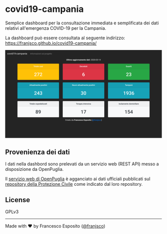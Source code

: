 # covid19-campania
Semplice dashboard per la consultazione immediata e semplificata dei dati relativi all'emergenza COVID-19 per la Campania.

La dashboard può essere consultata al seguente indirizzo: 
https://franjsco.github.io/covid19-campania/

<img src="./screenshot.png">


## Provenienza dei dati
I dati nella dashbord sono prelevati da un servizio web (REST API) messo a disposizione da OpenPuglia.

Il [servizio web di OpenPuglia](https://github.com/ondata/covid19italia) è agganciato ai dati ufficiali pubblicati sul [repository della Protezione Civile](https://github.com/pcm-dpc/COVID-19) come indicato dal loro repository. 


## License
GPLv3

---
Made with ❤️ by Francesco Esposito ([@franjsco](https://github.com/franjsco))
